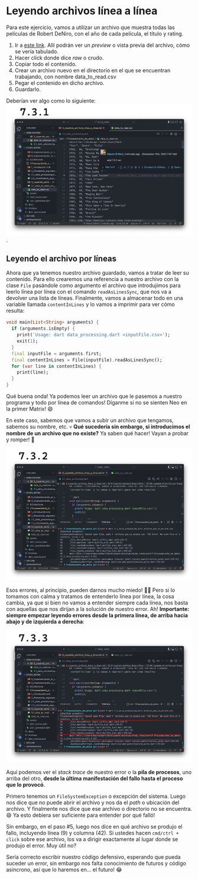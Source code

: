 # Leyendo archivos línea a línea

Para este ejercicio, vamos a utilizar un archivo que muestra todas las películas de Robert DeNiro, con el año de cada película, el título y rating.

1. Ir a [este link](https://github.com/themonkslab/courses/blob/main/dart/7.Procesamiento_de_datos/data_to_read.csv). Allí podrán ver un _preview_ o vista previa del archivo, cómo se vería tabulado.
2. Hacer click donde dice _raw_ o crudo.
3. Copiar todo el contenido.
4. Crear un archivo nuevo en el directorio en el que se encuentran trabajando, con nombre data_to_read.csv
5. Pegar el contenido en dicho archivo.
6. Guardarlo.

Deberían ver algo como lo siguiente: ![Data to read en VS Code](./3.1_data_to_read_csv_example.png).

## Leyendo el archivo por líneas

Ahora que ya tenemos nuestro archivo guardado, vamos a tratar de leer su contenido. Para ello crearemos una referencia a nuestro archivo con la clase `File` pasándole como argumento el archivo que introdujimos para leerlo línea por línea con el comando `readAsLinesSync`, que nos va a devolver una lista de líneas. Finalmente, vamos a almacenar todo en una variable llamada `contentInLines` y lo vamos a imprimir para ver cómo resulta:

```dart
void main(List<String> arguments) {
  if (arguments.isEmpty) {
    print('Usage: dart data_processing.dart <inputFile.csv>');
    exit(1);
  }
  final inputFile = arguments.first;
  final contentInLines = File(inputFile).readAsLinesSync();
  for (var line in contentInLines) {
    print(line);
  }
}
```

Qué buena onda! Ya podemos leer un archivo que le pasemos a nuestro programa y todo por línea de comandos! Díganme si no se sienten Neo en la primer Matrix! 😄

En este caso, sabemos que vamos a subir un archivo que tengamos, sabemos su nombre, etc. 💀 __Qué sucedería sin embargo, si introducimos el nombre de un archivo que no existe?__  Ya saben qué hacer! Vayan a probar y romper! 🤣

![Error horroroso](./3.2_error_horroroso.png)

Esos errores, al principio, pueden darnos mucho miedo! 🧟‍♂️ Pero si lo tomamos con calma y tratamos de entenderlo línea por línea, la cosa cambia, ya que si bien no vamos a entender siempre cada línea, nos basta con aquellas que nos dirijan a la solución de nuestro error. Ah! __Importante: siempre empezar leyendo errores desde la primera línea, de arriba hacia abajo y de izquierda a derecha__:

![Error horroroso](./3.3_como_entender_el_error.png)

Aquí podemos ver el _stack trace_ de nuestro error o la __pila de procesos__, uno arriba del otro, __desde la última manifestación del fallo hasta el proceso que lo provocó__.

Primero tenemos un `FileSystemException` o excepción del sistema. Luego nos dice que no puede abrir el archivo y nos da el _path_ o ubicación del archivo. Y finalmente nos dice que ese archivo o directorio no se encuentra. 😄 Ya esto debiera ser suficiente para entender por qué falló!

Sin embargo, en el paso #5, luego nos dice en qué archivo se produjo el fallo, incluyendo línea (9) y columna (42). Si ustedes hacen `cmd/ctrl + click` sobre ese archivo, los va a dirigir exactamente al lugar donde se produjo el error. Muy útil no?

Sería correcto escribir nuestro código defensivo, esperando que pueda suceder un error, sin embargo nos falta conocimiento de futuros y código asíncrono, así que lo haremos en... el futuro! 😂

